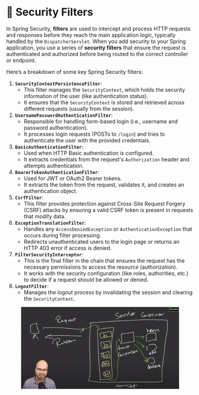 # 🔰 Security Filters

In Spring Security, **filters** are used to intercept and process HTTP requests and responses before they reach the main application logic, typically handled by the `DispatcherServlet`. When you add security to your Spring application, you use a series of **security filters** that ensure the request is authenticated and authorized before being routed to the correct controller or endpoint.

Here’s a breakdown of some key Spring Security filters:

1. **`SecurityContextPersistenceFilter`**:
   * This filter manages the `SecurityContext`, which holds the security information of the user (like authentication status).
   * It ensures that the `SecurityContext` is stored and retrieved across different requests (usually from the session).
2. **`UsernamePasswordAuthenticationFilter`**:
   * Responsible for handling form-based login (i.e., username and password authentication).
   * It processes login requests (POSTs to `/login`) and tries to authenticate the user with the provided credentials.
3. **`BasicAuthenticationFilter`**:
   * Used when HTTP Basic authentication is configured.
   * It extracts credentials from the request's `Authorization` header and attempts authentication.
4. **`BearerTokenAuthenticationFilter`**:
   * Used for JWT or OAuth2 Bearer tokens.
   * It extracts the token from the request, validates it, and creates an authentication object.
5. **`CsrfFilter`**:
   * This filter provides protection against Cross-Site Request Forgery (CSRF) attacks by ensuring a valid CSRF token is present in requests that modify data.
6. **`ExceptionTranslationFilter`**:
   * Handles any `AccessDeniedException` or `AuthenticationException` that occurs during filter processing.
   * Redirects unauthenticated users to the login page or returns an HTTP 403 error if access is denied.
7. **`FilterSecurityInterceptor`**:
   * This is the final filter in the chain that ensures the request has the necessary permissions to access the resource (authorization).
   * It works with the security configuration (like roles, authorities, etc.) to decide if a request should be allowed or denied.
8. **`LogoutFilter`**:
   * Manages the logout process by invalidating the session and clearing the `SecurityContext`.

<figure><img src="../../.gitbook/assets/image.png" alt=""><figcaption></figcaption></figure>

